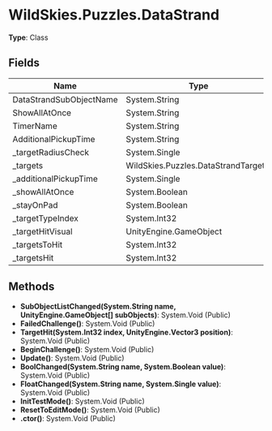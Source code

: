 ﻿# WildSkies.Puzzles.DataStrand

**Type**: Class

## Fields

| Name | Type | Access |
|------|------|--------|
| DataStrandSubObjectName | System.String | Public |
| ShowAllAtOnce | System.String | Public |
| TimerName | System.String | Public |
| AdditionalPickupTime | System.String | Public |
| _targetRadiusCheck | System.Single | Private |
| _targets | WildSkies.Puzzles.DataStrandTarget[] | Private |
| _additionalPickupTime | System.Single | Private |
| _showAllAtOnce | System.Boolean | Private |
| _stayOnPad | System.Boolean | Private |
| _targetTypeIndex | System.Int32 | Private |
| _targetHitVisual | UnityEngine.GameObject | Private |
| _targetsToHit | System.Int32 | Private |
| _targetsHit | System.Int32 | Private |

## Methods

- **SubObjectListChanged(System.String name, UnityEngine.GameObject[] subObjects)**: System.Void (Public)
- **FailedChallenge()**: System.Void (Public)
- **TargetHit(System.Int32 index, UnityEngine.Vector3 position)**: System.Void (Public)
- **BeginChallenge()**: System.Void (Public)
- **Update()**: System.Void (Public)
- **BoolChanged(System.String name, System.Boolean value)**: System.Void (Public)
- **FloatChanged(System.String name, System.Single value)**: System.Void (Public)
- **InitTestMode()**: System.Void (Public)
- **ResetToEditMode()**: System.Void (Public)
- **.ctor()**: System.Void (Public)


